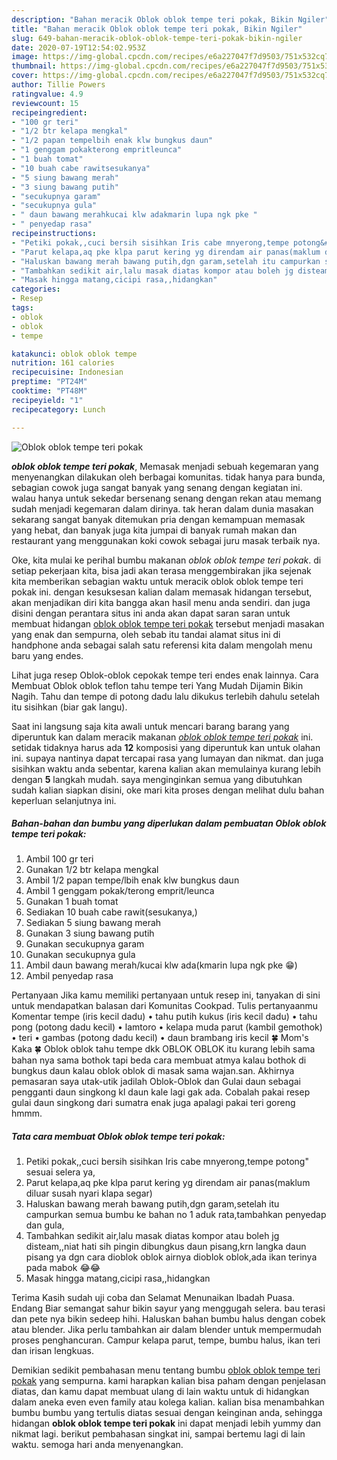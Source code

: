 ```yaml
---
description: "Bahan meracik Oblok oblok tempe teri pokak, Bikin Ngiler"
title: "Bahan meracik Oblok oblok tempe teri pokak, Bikin Ngiler"
slug: 649-bahan-meracik-oblok-oblok-tempe-teri-pokak-bikin-ngiler
date: 2020-07-19T12:54:02.953Z
image: https://img-global.cpcdn.com/recipes/e6a227047f7d9503/751x532cq70/oblok-oblok-tempe-teri-pokak-foto-resep-utama.jpg
thumbnail: https://img-global.cpcdn.com/recipes/e6a227047f7d9503/751x532cq70/oblok-oblok-tempe-teri-pokak-foto-resep-utama.jpg
cover: https://img-global.cpcdn.com/recipes/e6a227047f7d9503/751x532cq70/oblok-oblok-tempe-teri-pokak-foto-resep-utama.jpg
author: Tillie Powers
ratingvalue: 4.9
reviewcount: 15
recipeingredient:
- "100 gr teri"
- "1/2 btr kelapa mengkal"
- "1/2 papan tempelbih enak klw bungkus daun"
- "1 genggam pokakterong empritleunca"
- "1 buah tomat"
- "10 buah cabe rawitsesukanya"
- "5 siung bawang merah"
- "3 siung bawang putih"
- "secukupnya garam"
- "secukupnya gula"
- " daun bawang merahkucai klw adakmarin lupa ngk pke "
- " penyedap rasa"
recipeinstructions:
- "Petiki pokak,,cuci bersih sisihkan Iris cabe mnyerong,tempe potong&#34; sesuai selera ya,"
- "Parut kelapa,aq pke klpa parut kering yg direndam air panas(maklum diluar susah nyari klapa segar)"
- "Haluskan bawang merah bawang putih,dgn garam,setelah itu campurkan semua bumbu ke bahan no 1 aduk rata,tambahkan penyedap dan gula,"
- "Tambahkan sedikit air,lalu masak diatas kompor atau boleh jg disteam,,niat hati sih pingin dibungkus daun pisang,krn langka daun pisang ya dgn cara dioblok oblok airnya dioblok oblok,ada ikan terinya pada mabok 😂😂"
- "Masak hingga matang,cicipi rasa,,hidangkan"
categories:
- Resep
tags:
- oblok
- oblok
- tempe

katakunci: oblok oblok tempe 
nutrition: 161 calories
recipecuisine: Indonesian
preptime: "PT24M"
cooktime: "PT48M"
recipeyield: "1"
recipecategory: Lunch

---
```



![Oblok oblok tempe teri pokak](https://img-global.cpcdn.com/recipes/e6a227047f7d9503/751x532cq70/oblok-oblok-tempe-teri-pokak-foto-resep-utama.jpg)

<b><i>oblok oblok tempe teri pokak</i></b>, Memasak menjadi sebuah kegemaran yang menyenangkan dilakukan oleh berbagai komunitas. tidak hanya para bunda, sebagian cowok juga sangat banyak yang senang dengan kegiatan ini. walau hanya untuk sekedar bersenang senang dengan rekan atau memang sudah menjadi kegemaran dalam dirinya. tak heran dalam dunia masakan sekarang sangat banyak ditemukan pria dengan kemampuan memasak yang hebat, dan banyak juga kita jumpai di banyak rumah makan dan restaurant yang menggunakan koki cowok sebagai juru masak terbaik nya.

Oke, kita mulai ke perihal bumbu makanan <i>oblok oblok tempe teri pokak</i>. di setiap pekerjaan kita, bisa jadi akan terasa menggembirakan jika sejenak kita memberikan sebagian waktu untuk meracik oblok oblok tempe teri pokak ini. dengan kesuksesan kalian dalam memasak hidangan tersebut, akan menjadikan diri kita bangga akan hasil menu anda sendiri. dan juga disini dengan perantara situs ini anda akan dapat saran saran untuk membuat hidangan <u>oblok oblok tempe teri pokak</u> tersebut menjadi masakan yang enak dan sempurna, oleh sebab itu tandai alamat situs ini di handphone anda sebagai salah satu referensi kita dalam mengolah menu baru yang endes.

Lihat juga resep Oblok-oblok cepokak tempe teri endes enak lainnya. Cara Membuat Oblok oblok teflon tahu tempe teri Yang Mudah Dijamin Bikin Nagih. Tahu dan tempe di potong dadu lalu dikukus terlebih dahulu setelah itu sisihkan (biar gak langu).


Saat ini langsung saja kita awali untuk mencari barang barang yang diperuntuk kan dalam meracik makanan <u><i>oblok oblok tempe teri pokak</i></u> ini. setidak tidaknya harus ada <b>12</b> komposisi yang diperuntuk kan untuk olahan ini. supaya nantinya dapat tercapai rasa yang lumayan dan nikmat. dan juga sisihkan waktu anda sebentar, karena kalian akan memulainya kurang lebih dengan <b>5</b> langkah mudah. saya menginginkan semua yang dibutuhkan sudah kalian siapkan disini, oke mari kita proses dengan melihat dulu bahan keperluan selanjutnya ini.

<!--inarticleads1-->

##### Bahan-bahan dan bumbu yang diperlukan dalam pembuatan Oblok oblok tempe teri pokak:

1. Ambil 100 gr teri
1. Gunakan 1/2 btr kelapa mengkal
1. Ambil 1/2 papan tempe/lbih enak klw bungkus daun
1. Ambil 1 genggam pokak/terong emprit/leunca
1. Gunakan 1 buah tomat
1. Sediakan 10 buah cabe rawit(sesukanya,)
1. Sediakan 5 siung bawang merah
1. Gunakan 3 siung bawang putih
1. Gunakan secukupnya garam
1. Gunakan secukupnya gula
1. Ambil  daun bawang merah/kucai klw ada(kmarin lupa ngk pke 😁)
1. Ambil  penyedap rasa


Pertanyaan Jika kamu memiliki pertanyaan untuk resep ini, tanyakan di sini untuk mendapatkan balasan dari Komunitas Cookpad. Tulis pertanyaanmu Komentar tempe (iris kecil dadu) • tahu putih kukus (iris kecil dadu) • tahu pong (potong dadu kecil) • lamtoro • kelapa muda parut (kambil gemothok) • teri • gambas (potong dadu kecil) • daun brambang iris kecil 🍀 Mom&#39;s Kaka 🍀 Oblok oblok tahu tempe dkk OBLOK OBLOK itu kurang lebih sama bahan nya sama bothok tapi beda cara membuat atmya kalau bothok di bungkus daun kalau oblok oblok di masak sama wajan.san. Akhirnya pemasaran saya utak-utik jadilah Oblok-Oblok dan Gulai daun sebagai pengganti daun singkong kl daun kale lagi gak ada. Cobalah pakai resep gulai daun singkong dari sumatra enak juga apalagi pakai teri goreng hmmm. 

<!--inarticleads2-->

##### Tata cara membuat Oblok oblok tempe teri pokak:

1. Petiki pokak,,cuci bersih sisihkan Iris cabe mnyerong,tempe potong&#34; sesuai selera ya,
1. Parut kelapa,aq pke klpa parut kering yg direndam air panas(maklum diluar susah nyari klapa segar)
1. Haluskan bawang merah bawang putih,dgn garam,setelah itu campurkan semua bumbu ke bahan no 1 aduk rata,tambahkan penyedap dan gula,
1. Tambahkan sedikit air,lalu masak diatas kompor atau boleh jg disteam,,niat hati sih pingin dibungkus daun pisang,krn langka daun pisang ya dgn cara dioblok oblok airnya dioblok oblok,ada ikan terinya pada mabok 😂😂
1. Masak hingga matang,cicipi rasa,,hidangkan


Terima Kasih sudah uji coba dan Selamat Menunaikan Ibadah Puasa. Endang Biar semangat sahur bikin sayur yang menggugah selera. bau terasi dan pete nya bikin sedeep hihi. Haluskan bahan bumbu halus dengan cobek atau blender. Jika perlu tambahkan air dalam blender untuk mempermudah proses penghancuran. Campur kelapa parut, tempe, bumbu halus, ikan teri dan irisan lengkuas. 

Demikian sedikit pembahasan menu tentang bumbu <u>oblok oblok tempe teri pokak</u> yang sempurna. kami harapkan kalian bisa paham dengan penjelasan diatas, dan kamu dapat membuat ulang di lain waktu untuk di hidangkan dalam aneka even even family atau kolega kalian. kalian bisa menambahkan bumbu bumbu yang tertulis diatas sesuai dengan keinginan anda, sehingga hidangan <b>oblok oblok tempe teri pokak</b> ini dapat menjadi lebih yummy dan nikmat lagi. berikut pembahasan singkat ini, sampai bertemu lagi di lain waktu. semoga hari anda menyenangkan.
